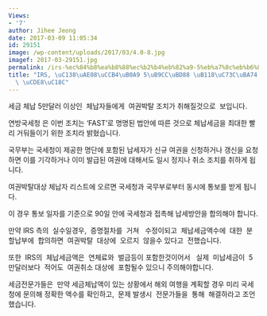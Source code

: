 ```yaml
---
Views:
- '7'
author: Jihee Jeong
date: 2017-03-09 11:05:34
id: 29151
image: /wp-content/uploads/2017/03/4.0-8.jpg
imagef: 2017-03-29151.jpg
permalink: /irs-%ec%84%b8%ea%b8%88%ec%b2%b4%eb%82%a9-5%eb%a7%8c%eb%b6%88-%eb%84%98%ec%9c%bc%eb%a9%b4-%ec%97%ac%ea%b6%8c-%ec%b7%a8%ec%86%8c/
title: "IRS, \uC138\uAE08\uCCB4\uB0A9 5\uB9CC\uBD88 \uB118\uC73C\uBA74 \uC5EC\uAD8C\
  \ \uCDE8\uC18C"
---
```


세금 체납 5만달러 이상인  체납자들에게  여권박탈 조치가 취해질것으로  보입니다.

연방국세청 은 이번 조치는 ‘FAST’로 명명된 법안에 따른 것으로 체납세금을 최대한 빨리 거둬들이기 위한 조치라 밝혔습니다.

국무부는 국세청이 제공한 명단에 포함된 납세자가 신규 여권을 신청하거나 갱신을 요청하면 이를 기각하거나 이미 발급된 여권에 대해서도 일시 정지나 취소 조치를 취하게 됩니다.

여권박탈대상 체납자 리스트에 오르면 국세청과 국무부로부터 동시에 통보를 받게 됩니다.

이 경우 통보 일자를 기준으로 90일 안에 국세청과 접촉해 납세방안을 합의해야 합니다.

만약 IRS 측의  실수일경우,  증명절차를  거쳐   수정이되고  체납세금액수에  대한  분할납부에  합의하면  여권박탈  대상에  오르지  않을수 있다고  전했습니다.

또한  IRS의  체납세금액은  연체료와  벌금등이 포함한것이어서   실제  미납세금이  5만달러보다  적어도  여권취소 대상에  포함될수 있으니 주의해야합니다.

세금전문가들은  만약 세금체납액이 있는 상황에서 해외 여행을 계획할 경우 미리 국세청에 문의해 정확한 액수를 확인하고,  문제 발생시  전문가들을  통해  해결하라고 조언했습니다.